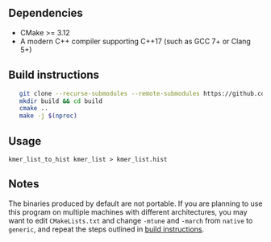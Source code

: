 ## Dependencies

 - CMake >= 3.12
 - A modern C++ compiler supporting C++17 (such as GCC 7+ or Clang 5+)

## Build instructions

```bash
   git clone --recurse-submodules --remote-submodules https://github.com/robymetallo/kmer_list_to_hist.git
   mkdir build && cd build
   cmake ..
   make -j $(nproc)
```

## Usage

`kmer_list_to_hist kmer_list > kmer_list.hist`

## Notes

The binaries produced by default are not portable.
If you are planning to use this program on multiple machines with different architectures, you may want to edit `CMakeLists.txt` and change `-mtune` and `-march` from `native` to `generic`, and repeat the steps outlined in [build instructions](https://github.com/robymetallo/kmer_list_to_hist#build-instructions).

